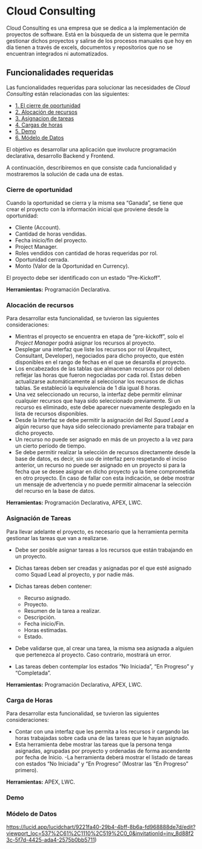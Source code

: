 # Cloud Consulting

Cloud Consulting es una empresa que se dedica a la implementación de proyectos de software.  Está en la búsqueda de un sistema que le permita gestionar dichos proyectos y salirse de los procesos manuales que hoy en día tienen a través de excels, documentos y repositorios que no se encuentran integrados ni automatizados.

## Funcionalidades requeridas
Las funcionalidades requeridas para solucionar las necesidades de _Cloud Consulting_ están relacionadas con las siguientes:

- [1. El cierre de oportunidad](#item1)
- [2. Alocación de recursos](#item2)
- [3. Asignacion de tareas](#item3)
- [4. Cargas de horas](#item4)
- [5. Demo](#item5)
- [6. Módelo de Datos](#item6)


El objetivo es desarrollar una aplicación que involucre programación declarativa, desarrollo Backend y Frontend.

A continuación, describiremos en que consiste cada funcionalidad y mostraremos la solución de cada una de estas.

<a name="item1"></a>
### Cierre de oportunidad
Cuando la oportunidad se cierra y la misma sea “Ganada”, se tiene que crear el proyecto con la información inicial que proviene desde la oportunidad:

- Cliente (Account).
- Cantidad de horas vendidas.
- Fecha inicio/fin del proyecto.
- Project Manager.
- Roles vendidos con cantidad de horas requeridas por rol.
- Oportunidad cerrada.
- Monto (Valor de la Oportunidad en Currency).

 El proyecto debe ser identificado con un estado “Pre-Kickoff”.
 
 **Herramientas:** Programación Declarativa.

<a name="item2"></a>
###  Alocación de recursos
 
 Para desarrollar esta funcionalidad, se tuvieron las siguientes consideraciones:
 
 - Mientras el proyecto se encuentra en etapa de “pre-kickoff”, solo el _Project Manager_ podrá asignar los recursos al proyecto.
 - Desplegar una interfaz que liste los recursos por rol (Arquitect, Consultant, Developer), negociados para dicho proyecto, que estén disponibles en el rango de fechas en el que se desarolla el proyecto.
 - Los encabezados de las tablas que almacenan recursos por rol deben reflejar las horas que fueron negociadas por cada rol. Estas deben actualizarse automáticamente al seleccionar los recursos de dichas tablas. Se estableció la equivalencia de 1 día igual 8 horas.
- Una vez seleccionado un recurso, la interfaz debe permitir eliminar cualquier recursos que haya sido seleccionado previamente. Si un recurso es eliminado, este debe aparecer nuevamente desplegado en la lista de recursos disponibles.
- Desde la Interfaz se debe permitir la asignación del Rol _Squad Lead_ a algún recurso que haya sido seleccionado previamente para trabajar en dicho proyecto.
- Un recurso no puede ser asignado en más de un proyecto a la vez para un cierto período de tiempo.
- Se debe permitir realizar la selección de recursos directamente desde la base de datos, es decir, sin uso de interfaz pero respetando el inciso anterior, un recurso no puede ser asignado en un proyecto si para la fecha que se desee asignar en dicho proyecto ya la tiene comprometida en otro proyecto. En caso de fallar con esta indicación, se debe mostrar un mensaje de advertencia y no puede permitir almacenar la selección del recurso en la base de datos.

**Herramientas:** Programación Declarativa, APEX, LWC.

<a name="item3"></a>
### Asignación de Tareas

Para llevar adelante el proyecto, es necesario que la herramienta permita gestionar las tareas que van a realizarse.

- Debe ser posible asignar tareas a los recursos que están trabajando en un proyecto.
- Dichas tareas deben ser creadas y asignadas por el que esté asignado como Squad Lead al proyecto, y por nadie más.
- Dichas tareas deben contener:

  - Recurso asignado.
  - Proyecto.
  - Resumen de la tarea a realizar.
  - Descripción.
  - Fecha inicio/Fin.
  - Horas estimadas.
  - Estado.

- Debe validarse que, al crear una tarea, la misma sea asignada a alguien que pertenezca al proyecto. Caso contrario, mostrará un error.
- Las tareas deben contemplar los estados “No Iniciada”, “En Progreso” y “Completada”.

**Herramientas:** Programación Declarativa, APEX, LWC.

<a name="item4"></a>
### Carga de Horas
Para desarrollar esta funcionalidad, se tuvieron las siguientes consideraciones:

- Contar con una interfaz que les permita a los recursos ir cargando las horas trabajadas sobre cada una de las tareas que le hayan asignado.
- Esta herramienta debe mostrar las tareas que la persona tenga asignadas, agrupadas por proyecto y ordenadas de forma ascendente por fecha de Inicio.
-La herramienta deberá mostrar el listado de tareas con estados “No Iniciada” y “En Progreso” (Mostrar las “En Progreso” primero).

**Herramientas:** APEX, LWC.
<a name="item5"></a>
### Demo
<a name="item6"></a>
### Módelo de Datos
https://lucid.app/lucidchart/9221fa40-29b4-4bff-8b6a-fd968888de7d/edit?viewport_loc=537%2C61%2C1110%2C519%2C0_0&invitationId=inv_8d88f23c-5f7d-4425-ada4-2575b0bb5711)
